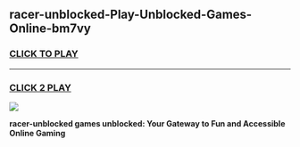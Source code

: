 
## racer-unblocked-Play-Unblocked-Games-Online-bm7vy
<h3>
<a href="https://premium76.site?title=racer-unblocked&ref=25A">CLICK TO PLAY</a></h3>
<hr>

<h3>
<a href="https://premium76.site?title=racer-unblocked&ref=25A">CLICK 2 PLAY</a>
  
</h3>

<a href="https://premium76.site?title=racer-unblocked&ref=25A"><img src="https://clearcache.store/games.png"></a>


**racer-unblocked games unblocked: Your Gateway to Fun and Accessible Online Gaming**
